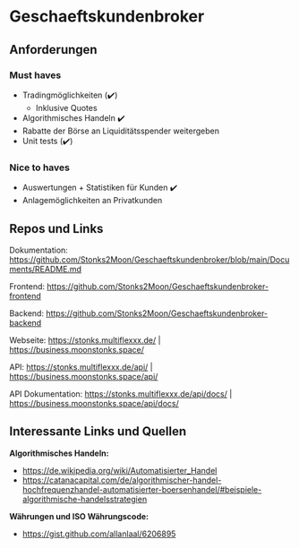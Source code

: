 # Geschaeftskundenbroker

## Anforderungen
### Must haves
- Tradingmöglichkeiten (✔️)
  - Inklusive Quotes
- Algorithmisches Handeln ✔️
- Rabatte der Börse an Liquiditätsspender weitergeben
- Unit tests (✔️)

### Nice to haves
- Auswertungen + Statistiken für Kunden ✔️
- Anlagemöglichkeiten an Privatkunden

## Repos und Links
Dokumentation: https://github.com/Stonks2Moon/Geschaeftskundenbroker/blob/main/Documents/README.md

Frontend: https://github.com/Stonks2Moon/Geschaeftskundenbroker-frontend

Backend: https://github.com/Stonks2Moon/Geschaeftskundenbroker-backend

Webseite: https://stonks.multiflexxx.de/ | https://business.moonstonks.space/ 

API: https://stonks.multiflexxx.de/api/ | https://business.moonstonks.space/api/

API Dokumentation: https://stonks.multiflexxx.de/api/docs/ | https://business.moonstonks.space/api/docs/


## Interessante Links und Quellen
<b>Algorithmisches Handeln:</b>

- https://de.wikipedia.org/wiki/Automatisierter_Handel
- https://catanacapital.com/de/algorithmischer-handel-hochfrequenzhandel-automatisierter-boersenhandel/#beispiele-algorithmische-handelsstrategien

<b>Währungen und ISO Währungscode:</b>
- https://gist.github.com/allanlaal/6206895
